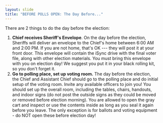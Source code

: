 ```yaml
---
layout: slide
title: "BEFORE POLLS OPEN: The Day Before..."
---
```


There are 2 things to do the day before the election:

1.  **Chief receives Sheriff's Envelope**. On the day before the election, Sheriffs will deliver an envelope to the Chief's home between 6:00 AM and 2:00 PM. If you are not home, that's OK --- they will post it at your front door. This envelope will contain the iSync drive with the final voter file, along with other election materials. You must bring this envelope with you on election day! We suggest you put it in your black rolling kit, so you don't forget it.
2.  **Go to polling place, set up voting room.** The day before the election, the Chief and Assistant Chief should go to the polling place and do initial setup of the voting room. Invite any available officers to join you! You should set up the overall room, including the tables, chairs, handouts, and indoor signs (do not post the outside signs as they could be moved or removed before election morning). You are allowed to open the gray cart and inspect or use the contents inside as long as you seal it again before you leave. The only exception is for ballots and voting equipment - do NOT open these before election day!
